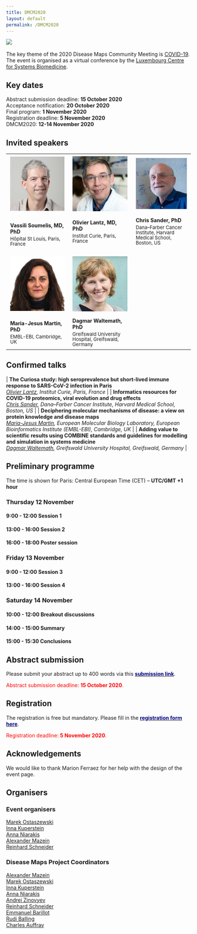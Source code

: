 ```yaml
---
title: DMCM2020
layout: default
permalink: /DMCM2020
---
```




<img src="../images/places/covid-19-banner.jpg"/>

The key theme of the 2020 Disease Maps Community Meeting is <a href="https://covid.pages.uni.lu/map_curation">COVID-19</a>. The event is organised as a virtual conference by the <a target="_blank" href="https://wwwen.uni.lu/lcsb">Luxembourg Centre for Systems Biomedicine</a>.

## Key dates

Abstract submission deadline: **15 October 2020**  
Acceptance notification: **20 October 2020**  
Final program: **1 November 2020**  
Registration deadline: **5 November 2020**  
DMCM2020: **12-14 November 2020**  


## Invited speakers

<!--<table>
<tr>
<td style="width: 130px;"><img src="../images/teamhq/VassiliSoumelis.jpg" alt="Vassili Soumelis" width="130"/></td>
<td><strong>Vassili Soumelis, MD, PhD, Hôpital St Louis, Paris, France</strong><p style="line-height:150%; font-size:13px; padding-top:6px; text-align:justify">Text</p></td>
</tr>
<tr>
<td style="width: 130px;"><img src="../images/teamhq/OlivierLantz.jpg" alt="Olivier Lantz" width="130"/></td>
<td><strong>Olivier Lantz, MD, PhD, Institut Curie, Paris, France</strong><p style="line-height:150%; font-size:13px; padding-top:6px; text-align:justify">Text</p></td>
</tr>
</table>-->

<table>
<tr>
<td style="width: 220px;"><p style="margin:4px;"><img src="/images/teamhq/VassiliSoumelis.jpg" width="150"/></p></td>
<td style="width: 220px;"><p style="margin:4px;"><img src="/images/teamhq/OlivierLantz.jpg" width="150"/></p></td>
<td style="width: 220px;"><p style="margin:4px;"><img src="/images/teamhq/ChrisSander.jpg" width="150"/></p></td>
</tr>
<tr>
<td style="width: 220px;"><p style="margin:4px;"><strong>Vassili Soumelis, MD, PhD</strong></p><p style="margin:4px; line-height:100%;"><font size="2">Hôpital St Louis, Paris, France</font></p></td>
<td style="width: 220px;"><p style="margin:4px;"><strong>Olivier Lantz, MD, PhD</strong></p><p style="margin:4px; line-height:100%;"><font size="2">Institut Curie, Paris, France</font></p><br /></td>
<td style="width: 220px;"><p style="margin:4px;"><strong>Chris Sander, PhD</strong></p><p style="margin:4px; line-height:100%;"><font size="2">Dana–Farber Cancer Institute, Harvard Medical School, Boston, US</font></p><br /></td>
</tr>
<tr>
<td style="width: 220px;"><p style="margin:4px;"><img src="/images/teamhq/MariaMartin.jpg" width="150"/></p></td>
<td style="width: 220px;"><p style="margin:4px;"><img src="/images/teamhq/DagmarWaltemath.jpg" width="150"/></p></td>
<td style="width: 220px;"> </td>
</tr>
<tr>
<td style="width: 220px;"><p style="margin:4px;"><strong>Maria-Jesus Martin, PhD</strong></p><p style="margin:4px; line-height:100%;"><font size="2"><!--European Molecular Biology Laboratory, European Bioinformatics Institute-->EMBL-EBI, Cambridge, UK</font></p></td>
<td style="width: 220px;"><p style="margin:4px;"><strong>Dagmar Waltemath, PhD</strong></p><p style="margin:4px; line-height:100%;"><font size="2">Greifswald University Hospital, Greifswald, Germany</font></p></td>
<td style="width: 220px;"> </td>
</tr>
</table>
 

## Confirmed talks

| **The Curiosa study: high seroprevalence but short-lived immune response to SARS-CoV-2 infection in Paris**<br />_[Olivier Lantz](https://institut-curie.org/personne/olivier-lantz), Institut Curie, Paris, France_ |
| **Informatics resources for COVID-19 proteomics, viral evolution and drug effects** <br />_[Chris Sander](https://www.dfhcc.harvard.edu/insider/member-detail/member/chris-sander-phd/), Dana–Farber Cancer Institute, Harvard Medical School, Boston, US_ | 
| **Deciphering molecular mechanisms of disease: a view on protein knowledge and disease maps**<br />_[Maria-Jesus Martin](https://www.ebi.ac.uk/about/people/maria-jesus-martin), European Molecular Biology Laboratory, European Bioinformatics Institute (EMBL-EBI), Cambridge, UK_ |
| **Adding value to scientific results using COMBINE standards and guidelines for modelling and simulation in systems medicine**<br />_[Dagmar Waltemath](https://www.fis.med.uni-greifswald.de/FIS/init_person_browser.action?pers_id=ngpocpv7uc2ss), Greifswald University Hospital, Greifswald, Germany_ |
  

## Preliminary programme

The time is shown for Paris: Central European Time (CET) &ndash; **UTC/GMT +1 hour**

### Thursday 12 November

#### 9:00 - 12:00 Session 1
#### 13:00 - 16:00 Session 2
#### 16:00 - 18:00 Poster session

### Friday 13 November

#### 9:00 - 12:00 Session 3
#### 13:00 - 16:00 Session 4

### Saturday 14 November

#### 10:00 - 12:00 Breakout discussions
#### 14:00 - 15:00 Summary
#### 15:00 - 15:30 Conclusions


## Abstract submission

Please submit your abstract up to 400 words via this <a href="https://easychair.org/conferences/?conf=dmcm2020"><strong><font color="Navy">submission link</font></strong></a>.   

<!--Abstract submission deadline: **15 October 2020**.-->
<p style="color:red;">Abstract submission deadline: <strong><font color="red">15 October 2020</font></strong>.</p>


## Registration

The registration is free but mandatory. Please fill in the <a href="https://docs.google.com/forms/d/e/1FAIpQLSdAMUT-1geqtAtEHc1P5LMXXxlDDW1DCbDtf-C6SSNe5CQ_Eg/viewform?usp=sf_link"><strong><font color="Navy">registration form here</font></strong></a>.  

<!--Registration deadline: **5 November 2020**.-->
<p style="color:red;">Registration deadline: <strong><font color="red">5 November 2020</font></strong>.</p>

## Acknowledgements

We would like to thank Marion Ferraez for her help with the design of the event page.

## Organisers

### Event organisers

<p><a href="mailto:marek.ostaszewski@uni.lu">Marek Ostaszewski</a>  
<br /><a href="mailto:inna.kuperstein@curie.fr">Inna Kuperstein</a>  
<br /><a href="mailto:anna.niaraki@univ-evry.fr">Anna Niarakis</a>  
<br /><a href="mailto:a.mazein@gmail.com">Alexander Mazein</a>  
<br /><a href="mailto:reinhard.schneider@uni.lu">Reinhard Schneider</a>  
</p>

### Disease Maps Project Coordinators

<p><a href="mailto:a.mazein@gmail.com">Alexander Mazein</a>
<br /><a href="mailto:marek.ostaszewski@uni.lu">Marek Ostaszewski</a>
<br /><a href="mailto:inna.kuperstein@curie.fr">Inna Kuperstein</a>
<br /><a href="mailto:anna.niaraki@univ-evry.fr">Anna Niarakis</a>
<br /><a href="mailto:andrei.zinovyev@curie.fr">Andrei Zinovyev</a>
<br /><a href="mailto:reinhard.schneider@uni.lu">Reinhard Schneider</a>
<br /><a href="mailto:emmanuel.barillot@curie.fr ">Emmanuel Barillot</a>
<br /><a href="mailto:rudi.balling@uni.lu">Rudi Balling</a>
<br /><a href="mailto:cauffray@eisbm.org">Charles Auffray</a>
</p>

<!--## Contact-->

<!--## Co-organizers-->
